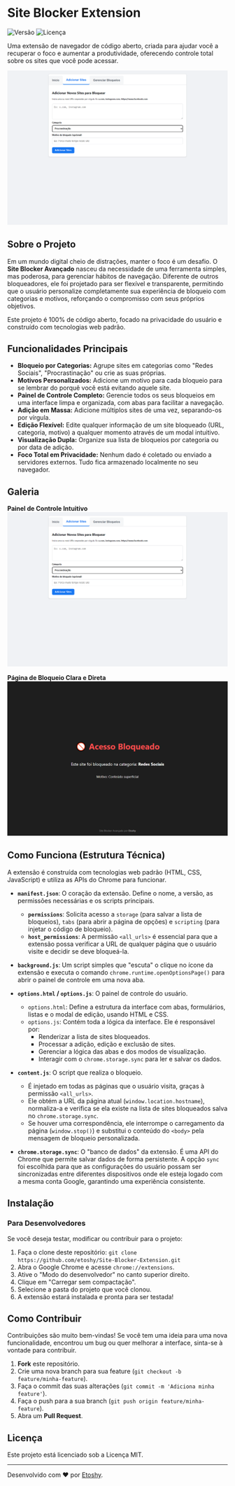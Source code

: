# Site Blocker Extension

![Versão](https://img.shields.io/badge/versão-1.0-blue)
![Licença](https://img.shields.io/badge/licença-MIT-green)

Uma extensão de navegador de código aberto, criada para ajudar você a recuperar o foco e aumentar a produtividade, oferecendo controle total sobre os sites que você pode acessar.

![Screenshot Principal do Site Blocker](img/1.png)

## Sobre o Projeto

Em um mundo digital cheio de distrações, manter o foco é um desafio. O **Site Blocker Avançado** nasceu da necessidade de uma ferramenta simples, mas poderosa, para gerenciar hábitos de navegação. Diferente de outros bloqueadores, ele foi projetado para ser flexível e transparente, permitindo que o usuário personalize completamente sua experiência de bloqueio com categorias e motivos, reforçando o compromisso com seus próprios objetivos.

Este projeto é 100% de código aberto, focado na privacidade do usuário e construído com tecnologias web padrão.

## Funcionalidades Principais

-   **Bloqueio por Categorias:** Agrupe sites em categorias como "Redes Sociais", "Procrastinação" ou crie as suas próprias.
-   **Motivos Personalizados:** Adicione um motivo para cada bloqueio para se lembrar do porquê você está evitando aquele site.
-   **Painel de Controle Completo:** Gerencie todos os seus bloqueios em uma interface limpa e organizada, com abas para facilitar a navegação.
-   **Adição em Massa:** Adicione múltiplos sites de uma vez, separando-os por vírgula.
-   **Edição Flexível:** Edite qualquer informação de um site bloqueado (URL, categoria, motivo) a qualquer momento através de um modal intuitivo.
-   **Visualização Dupla:** Organize sua lista de bloqueios por categoria ou por data de adição.
-   **Foco Total em Privacidade:** Nenhum dado é coletado ou enviado a servidores externos. Tudo fica armazenado localmente no seu navegador.

## Galeria

**Painel de Controle Intuitivo**
![Painel de Controle](img/1.png)

**Página de Bloqueio Clara e Direta**
![Página de Bloqueio](img/3.png)

## Como Funciona (Estrutura Técnica)

A extensão é construída com tecnologias web padrão (HTML, CSS, JavaScript) e utiliza as APIs do Chrome para funcionar.

-   **`manifest.json`**: O coração da extensão. Define o nome, a versão, as permissões necessárias e os scripts principais.
    -   **`permissions`**: Solicita acesso a `storage` (para salvar a lista de bloqueios), `tabs` (para abrir a página de opções) e `scripting` (para injetar o código de bloqueio).
    -   **`host_permissions`**: A permissão `<all_urls>` é essencial para que a extensão possa verificar a URL de qualquer página que o usuário visite e decidir se deve bloqueá-la.

-   **`background.js`**: Um script simples que "escuta" o clique no ícone da extensão e executa o comando `chrome.runtime.openOptionsPage()` para abrir o painel de controle em uma nova aba.

-   **`options.html` / `options.js`**: O painel de controle do usuário.
    -   `options.html`: Define a estrutura da interface com abas, formulários, listas e o modal de edição, usando HTML e CSS.
    -   `options.js`: Contém toda a lógica da interface. Ele é responsável por:
        -   Renderizar a lista de sites bloqueados.
        -   Processar a adição, edição e exclusão de sites.
        -   Gerenciar a lógica das abas e dos modos de visualização.
        -   Interagir com o `chrome.storage.sync` para ler e salvar os dados.

-   **`content.js`**: O script que realiza o bloqueio.
    -   É injetado em todas as páginas que o usuário visita, graças à permissão `<all_urls>`.
    -   Ele obtém a URL da página atual (`window.location.hostname`), normaliza-a e verifica se ela existe na lista de sites bloqueados salva no `chrome.storage.sync`.
    -   Se houver uma correspondência, ele interrompe o carregamento da página (`window.stop()`) e substitui o conteúdo do `<body>` pela mensagem de bloqueio personalizada.

-   **`chrome.storage.sync`**: O "banco de dados" da extensão. É uma API do Chrome que permite salvar dados de forma persistente. A opção `sync` foi escolhida para que as configurações do usuário possam ser sincronizadas entre diferentes dispositivos onde ele esteja logado com a mesma conta Google, garantindo uma experiência consistente.

## Instalação

### Para Desenvolvedores

Se você deseja testar, modificar ou contribuir para o projeto:

1.  Faça o clone deste repositório: `git clone https://github.com/etoshy/Site-Blocker-Extension.git`
2.  Abra o Google Chrome e acesse `chrome://extensions`.
3.  Ative o "Modo do desenvolvedor" no canto superior direito.
4.  Clique em "Carregar sem compactação".
5.  Selecione a pasta do projeto que você clonou.
6.  A extensão estará instalada e pronta para ser testada!

## Como Contribuir

Contribuições são muito bem-vindas! Se você tem uma ideia para uma nova funcionalidade, encontrou um bug ou quer melhorar a interface, sinta-se à vontade para contribuir.

1.  **Fork** este repositório.
2.  Crie uma nova branch para sua feature (`git checkout -b feature/minha-feature`).
3.  Faça o commit das suas alterações (`git commit -m 'Adiciona minha feature'`).
4.  Faça o push para a sua branch (`git push origin feature/minha-feature`).
5.  Abra um **Pull Request**.

## Licença

Este projeto está licenciado sob a Licença MIT.

---

Desenvolvido com ❤️ por [Etoshy](https://github.com/etoshy).
